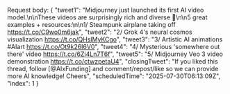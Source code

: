 Request body: {
  "tweet1": "Midjourney just launched its first AI video model.\n\nThese videos are surprisingly rich and diverse 💭\n\n5 great examples + resources:\n\n1/ Steampunk airplane taking off https://t.co/C9wo0m6jak",
  "tweet2": "2/ Grok 4's neural cosmos visualization https://t.co/QHslMyKCgo",
  "tweet3": "3/ Artistic AI animations #AIart https://t.co/Ot9k26I6V0",
  "tweet4": "4/ Mysterious 'somewhere out there' video https://t.co/6Zi4Ln7T6f",
  "tweet5": "5/ Midjourney Veo 3 video demonstration https://t.co/ctwzpetaU4",
  "closingTweet": "If you liked this thread, follow [@AIxFunding] and comment/repost/like so we can provide more AI knowledge! Cheers",
  "scheduledTime": "2025-07-30T06:13:09Z",
  "index": 1
}